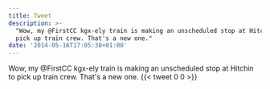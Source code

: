 ```yaml
---
title: Tweet
description: >-
  "Wow, my @FirstCC kgx-ely train is making an unscheduled stop at Hitchin to
  pick up train crew. That's a new one."
date: '2014-05-16T17:05:30+01:00'
---
```

Wow, my @FirstCC kgx-ely train is making an unscheduled stop at Hitchin to pick up train crew. That's a new one.
      {{< tweet 0 0 >}}
    
